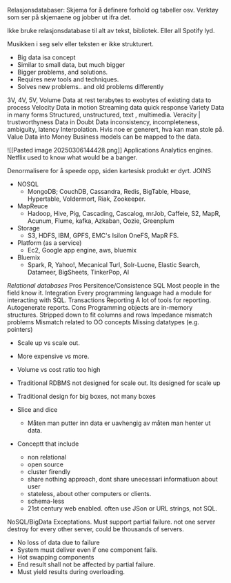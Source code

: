 Relasjonsdatabaser: Skjema for å definere forhold og tabeller osv.
Verktøy som ser på skjemaene og jobber ut ifra det.

Ikke bruke relasjonsdatabase til alt av tekst, bibliotek.
Eller all Spotify lyd.

Musikken i seg selv eller teksten er ikke strukturert. 

- Big data isa concept
- Similar to small data, but much bigger
- Bigger problems, and solutions.
- Requires new tools and techniques. 
- Solves new problems.. and old problems differently

3V, 4V, 5V,
Volume
	Data at rest
		terabytes to exobytes of existing data to process
Velocity
	Data in motion
		Streaming data quick response
Variety
	Data in many forms
		Structured, unstructured, text , multimedia.
Veracity | trustworthyness
	Data in Doubt
		Data inconsistency, incompleteness, ambiguity, latency
		Interpolation. Hvis noe er generert, hva kan man stole på. 
Value
	Data into Money
		Business models can be mapped to the data.

![[Pasted image 20250306144428.png]]
Applications
Analytics engines.
Netflix used to know what would be a banger.

Denormalisere for å speede opp, siden kartesisk produkt er dyrt. JOINS
- NOSQL
	- MongoDB; CouchDB, Cassandra, Redis, BigTable, Hbase, Hypertable, Voldermort, Riak, Zookeeper.
- MapReuce
	- Hadoop, Hive, Pig, Cascading, Cascalog, mrJob, Caffeie, S2, MapR, Acunum, Flume, kafka, Azkaban, Oozie, Greenplum
- Storage
	- S3, HDFS, IBM, GPFS, EMC's Isilon OneFS, MapR FS.
- Platform (as a service)
	- Ec2, Google app engine, aws, bluemix
- Bluemix
	- Spark, R, Yahoo!, Mecanical Turl, Solr-Lucne, Elastic Search, Datameer, BigSheets, TinkerPop, AI

*Relational databases*
Pros
	Persitence/Consistence
	SQL
		Most people in the field know it.
	Integration
		Every programming language had a module for interacting with SQL. 
	Transactions
	Reporting
		A lot of tools for reporting. Autogenerate reports.
Cons
	Programming objects are in-memory structures.
		Stripped down to fit columns and rows
		Impedance mismatch problems
		Mismatch related to OO concepts
		Missing datatypes (e.g. pointers)
- Scale up vs scale out.
- More expensive vs more.
- Volume vs cost ratio too high
- Traditional RDBMS not designed for scale out. Its designed for scale up
- Traditional design for big boxes, not many boxes
- Slice and dice
	- Måten man putter inn data er uavhengig av måten man henter ut data.

- Conceptt that include
	- non relational
	- open source
	- cluster firendly
	- share nothing approach, dont share unecessari informatiuon about user
	- stateless, about other computers or clients.
	- schema-less
	- 21st century web enabled.
		often use JSon or URL strings, not SQL.

NoSQL/BigData Exceptations.
Must support partial failure.
	not one server destroy for every other server, could be thousands of servers.
- No loss of data due to failure
- System must deliver even if one component fails.
- Hot swapping components
- End result shall not be affected by partial failure.
- Must yield results during overloading.